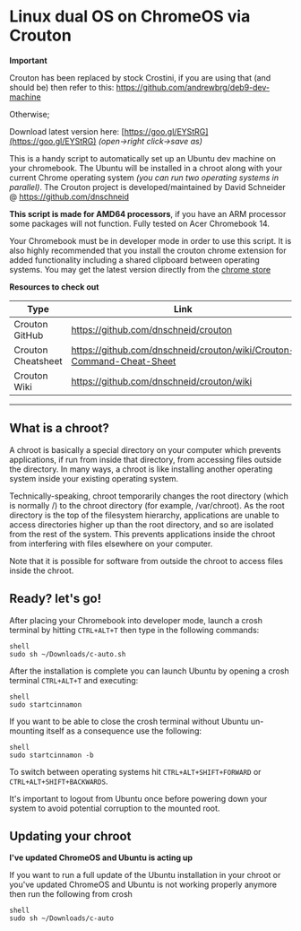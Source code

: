 
# Linux dual OS on ChromeOS via Crouton

**Important**

Crouton has been replaced by stock Crostini, if you are using that (and should be) then refer to this: https://github.com/andrewbrg/deb9-dev-machine

Otherwise;

Download latest version here: [https://goo.gl/EYStRG](https://goo.gl/EYStRG) _(open->right click->save as)_

This is a handy script to automatically set up an Ubuntu dev machine on your chromebook. The Ubuntu will be installed in a chroot along with your current Chrome operating system _(you can run two operating systems in parallel)_. The Crouton project is developed/maintained by David Schneider @ https://github.com/dnschneid  

**This script is made for AMD64 processors**, if you have an ARM processor some packages will not function. Fully tested on Acer Chromebook 14.

Your Chromebook must be in developer mode in order to use this script. It is also highly recommended that you install the crouton chrome extension for added functionality including a shared clipboard between operating systems. You may get the latest version directly from the [chrome store](https://chrome.google.com/webstore/detail/crouton-integration/gcpneefbbnfalgjniomfjknbcgkbijom)

**Resources to check out** 

| Type | Link |
| ------ | ------ |
| Crouton GitHub | https://github.com/dnschneid/crouton |
| Crouton Cheatsheet | https://github.com/dnschneid/crouton/wiki/Crouton-Command-Cheat-Sheet |
| Crouton Wiki | https://github.com/dnschneid/crouton/wiki |
  
***

## What is a chroot?

A chroot is basically a special directory on your computer which prevents applications, if run from inside that directory, from accessing files outside the directory. In many ways, a chroot is like installing another operating system inside your existing operating system.

Technically-speaking, chroot temporarily changes the root directory (which is normally /) to the chroot directory (for example, /var/chroot). As the root directory is the top of the filesystem hierarchy, applications are unable to access directories higher up than the root directory, and so are isolated from the rest of the system. This prevents applications inside the chroot from interfering with files elsewhere on your computer.

Note that it is possible for software from outside the chroot to access files inside the chroot.
  
## Ready? let's go!

After placing your Chromebook into developer mode, launch a crosh terminal by hitting `CTRL+ALT+T` then type in the following commands:

```shell
shell  
sudo sh ~/Downloads/c-auto.sh
```

After the installation is complete you can launch Ubuntu by opening a crosh terminal `CTRL+ALT+T` and executing:

```shell
shell  
sudo startcinnamon
```

If you want to be able to close the crosh terminal without Ubuntu un-mounting itself as a consequence use the following:

```shell
shell
sudo startcinnamon -b
```

To switch between operating systems hit `CTRL+ALT+SHIFT+FORWARD` or `CTRL+ALT+SHIFT+BACKWARDS`.

It's important to logout from Ubuntu once before powering down your system to avoid potential corruption to the mounted root.

## Updating your chroot

**I've updated ChromeOS and Ubuntu is acting up**

If you want to run a full update of the Ubuntu installation in your chroot or you've updated ChromeOS and Ubuntu is not working properly anymore then run the following from crosh

```shell
shell
sudo sh ~/Downloads/c-auto
```
